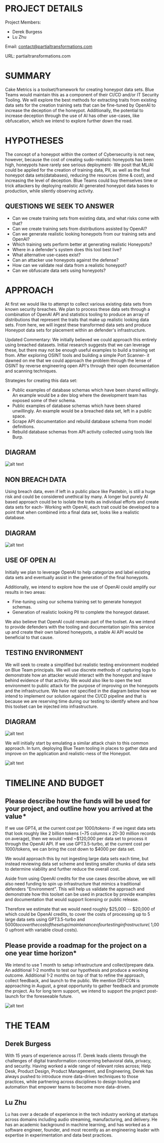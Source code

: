# PROJECT DETAILS
Project Members: 
- Derek Burgess
- Lu Zhu

Email: contact@partialtransformations.com

URL: partialtransformations.com

# SUMMARY
Cake Metrics is a toolset/framework for creating honeypot data sets. Blue Teams would maintain this as a component of their CI/CD and/or IT Security Tooling. We will explore the best methods for extracting traits from existing data sets for the creation training sets that can be fine-tuned by OpenAI to increase the deception of the honeypot. Additionally, the potential to increase deception through the use of AI has other use-cases, like obfuscation, which we intend to explore further down the road.

# HYPOTHESES
The concept of a honeypot within the context of Cybersecurity is not new, however, because the cost of creating sudo-realistic honeypots has been high, honeypots have rarely see serious deployment- We posit that ML/AI could be applied for the creation of training data, PII, as well as the final honeypot data sets(databases), reducing the resources (time & cost), and increasing the level of deception.  Blue Teams could buy themselves time or trick attackers by deploying realistic AI generated honeypot data bases to production, while silently observing activity.

## QUESTIONS WE SEEK TO ANSWER
- Can we create training sets from existing data, and what risks come with that?
- Can we create training sets from distributions assisted by OpenAI?
- Can we generate realistic looking honeypots from our training sets and OpenAI?
- Which training sets perform better at generating realistic Honeypots?
- Where in a defender's system does this tool best live?
- What alternative use-cases exist?
- Can an attacker use honeypots against the defense?
- How can we validate real data from a realistic honeypot?
- Can we obfuscate data sets using honeypots?

# APPROACH
At first we would like to attempt to collect various existing data sets from known security breaches. We plan to process these data sets through a combination of OpenAI API and statistics tooling to produce an array of distributions that represent the traits that make up realistic looking data sets. From here, we will ingest these transformed data sets and produce Honeypot data sets for placement within an defender's infrastructure.

Updated Commentary:
We initially believed we could approach this entirely using breached datasets. Initial research suggests that we can leverage these, but there may not be enough useful examples to build a training set from. After exploring OSINT tools and building a simple Port Scanner- it dawned on me that we could approach the problem through the lense of OSINT by reverse engineering open API's through their open documentation and scanning techniques.

Strategies for creating this data set:
- Public examples of database schemas which have been shared willingly. An example would be a dev blog where the development team has exposed some of their schema.
- Public examples of database schemas which have been shared unwillingly. An example would be a breached data set, left in a public space.
- Scrape API documentation and rebuild database schema from model definitions.
- Rebuild database schemas from API activity collected using tools like Burp.

## DIAGRAM

![alt text](approach.png)

## NON BREACH DATA
Using breach data, even if left in a public place like Pastebin, is still a huge risk and could be considered unethical by many. A longer but purely AI based approach could be to isolate the traits as individual efforts and create data sets for each- Working with OpenAI, each trait could be developed to a point that when combined into a final data set, looks like a realistic database.

## DIAGRAM

![alt text](approach_nbd.png)

## USE OF OPEN AI
Initially we plan to leverage OpenAI to help categorize and label existing data sets and eventually assist in the generation of the final honeypots. 

Additionally, we intend to explore how the use of OpenAI could amplify our results in two areas:
- Fine-tuning using our schema training set to generate honeypot schemas.
- Generation of realistic looking PII to complete the honeypot dataset.

We also believe that OpenAI could remain part of the toolset. As we intend to provide defenders with the tooling and documentation spin this service up and create their own tailored honeypots, a stable AI API would be beneficial to that cause.

## TESTING ENVIRONMENT
We will seek to create a simplified but realistic testing environment modeled on Blue Team principals. We will use discrete methods of capturing logs to demonstrate how an attacker would interact with the honeypot and leave behind evidence of that activity. We would also like to open the test environment to public attack for the purpose of improving on the honeypots and the infrastructure. We have not specified in the diagram below how we intend to implement our solution against the CI/CD pipeline and that is because we are reserving time during our testing to identify where and how this toolset can be injected into infrastructure.

## DIAGRAM

![alt text](testing_env.png)

We will initially start by emulating a similar attack chain to this common approach. In turn, deploying Blue Team tooling in places to gather data and improve on the application and realistic-ness of the Honeypot.

![alt text](reaction_lab.png)

# TIMELINE AND BUDGET
## Please describe how the funds will be used for your project, and outline how you arrived at the value *
If we use GPT4, at the current cost per 1000/tokens- if we ingest data sets that look roughly like 2 billion tokens (~75 columns x 20-30 million records on average), then we would need ~$120,000 per data set to process it through the OpenAI API. If we use GPT3.5-turbo, at the current cost per 1000/tokens, we can bring the cost down to $4000 per data set.

We would approach this by not ingesting large data sets each time, but instead reviewing data set scheme and testing smaller chunks of data sets to determine viability and further reduce the overall cost.

Aside from using OpenAI credits for the use cases describe above, we will also need funding to spin up infrastructure that mimics a traditional defenders "Environment". This will help us validate the approach and demonstrate how this toolset can be used in practice by provide examples and documentation that would support licensing or public release.

Therefore we estimate that we would need roughly $25,000 -- $20,000 of which could be OpenAI credits, to cover the costs of processing up to 5 large data sets using GPT3.5-turbo and $5000 to cover the cost of the setup/maintenance of our testing infrastructure (~$1,000 upfront with variable cloud costs).

## Please provide a roadmap for the project on a one year time horizon*
We intend to use 1 month to setup infrastructure and collect/prepare data. An additional 1-2 months to test our hypothesis and produce a working outcome. Additional 1-2 months on top of that to refine the approach, collect feedback, and launch to the public. We mention DEFCON is approaching in August, a great opportunity to gather feedback and promote the project. As for long term support, we intend to support the project post-launch for the foreseeable future.

![alt text](roadmap.png)

# THE TEAM
## Derek Burgess
With 15 years of experience across IT. Derek leads clients through the challenges of digital transformation concerning behavioral data, privacy, and security. Having worked a wide range of relevant roles across; Help Desk, Product Design, Product Management, and Engineering, Derek has always pushed to introduce more data-driven techniques to those practices, while partnering across disciplines to design tooling and automation that empower teams to become more data-driven.

## Lu Zhu
Lu has over a decade of experience in the tech industry working at startups across domains including audio streaming, manufacturing, and delivery. He has an academic background in machine learning, and has worked as a software engineer, founder, and most recently as an engineering leader with expertise in experimentation and data best practices.
